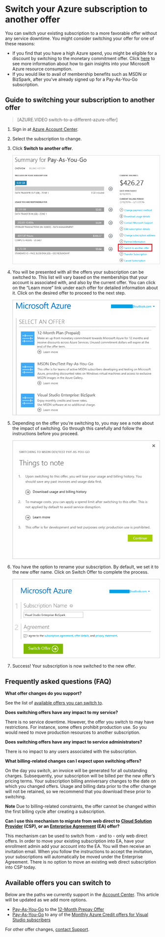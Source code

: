 <properties
	pageTitle="Switch your Azure subscription to another offer | Microsoft Azure"
	description="Learn about how to change your Azure subscription and switch it to a different Azure offer using the subscription management portal"
	services=""
	documentationCenter=""
	authors="genlin"
	manager="msmbaldwin"
	editor="n/a"
	tags="billing,top-support-issue"/>

<tags
	ms.service="billing"
	ms.workload="na"
	ms.tgt_pltfrm="na"
	ms.devlang="na"
	ms.topic="article"
	ms.date="07/21/2016"
	ms.author="genli"/>

# Switch your Azure subscription to another offer

You can switch your existing subscription to a more favorable offer without any service downtime. You might consider switching your offer for one of these reasons:

-	If you find that you have a high Azure spend, you might be eligible for a discount by switching to the monetary commitment offer. Click [here](billing-usage-rate-card-overview.md) to see more information about how to gain insights into your Microsoft Azure resource consumption.
-	If you would like to avail of membership benefits such as MSDN or BizSpark, after you’ve already signed up for a Pay-As-You-Go subscription.

## Guide to switching your subscription to another offer

> [AZURE.VIDEO switch-to-a-different-azure-offer]

1.	Sign in at [Azure Account Center](https://account.windowsazure.com/Subscriptions).
2.	Select the subscription to change.
3.	Click **Switch to another offer**.

	![siwtchbutton](.\media\billing-how-to-switch-azure-offer\switchbutton.png)
4.	You will be presented with all the offers your subscription can be switched to.  This list will vary based on the memberships that your account is associated with, and also by the current offer. You can click on the “Learn more” link under each offer for detailed information about it. Click on the desired offer to proceed to the next step.

	![selectoffer](.\media\billing-how-to-switch-azure-offer\selectoffer.png)
5.	Depending on the offer you’re switching to, you may see a note about the impact of switching. Go through this carefully and follow the instructions before you proceed.

	![thingstonote](.\media\billing-how-to-switch-azure-offer\thingstonote.png)
6.	You have the option to rename your subscription. By default, we set it to the new offer name. Click on Switch Offer to complete the process.

	![confirmpage](.\media\billing-how-to-switch-azure-offer\confirmpage.png)
7.	Success! Your subscription is now switched to the new offer.

## Frequently asked questions (FAQ)

**What offer changes do you support?**

See the list of [available offers you can switch to](#available-offers-you-can-switch-to).

**Does switching offers have any impact to my service?**

There is no service downtime. However, the offer you switch to may have restrictions. For instance, some offers prohibit production use. So you would need to move production resources to another subscription.

**Does switching offers have any impact to service administrators?**

There is no impact to any users associated with the subscription.

**What billing-related changes can I expect upon switching offers?**

On the day you switch, an invoice will be generated for all outstanding charges. Subsequently, your subscription will be billed per the new offer’s pricing terms. Your subscription billing anniversary changes to the date on which you changed offers. Usage and billing data prior to the offer change will not be retained, so we recommend that you download these prior to switching.

**Note** Due to billing-related constraints, the offer cannot be changed within the first billing cycle after creating a subscription.

**Can I use this mechanism to migrate from web direct to [Cloud
 Solution Provider](https://partner.microsoft.com/Solutions/cloud-reseller-overview) (CSP), or an [Enterprise Agreement](https://azure.microsoft.com/pricing/enterprise-agreement/) (EA) offer?**

This mechanism can be used to switch from - and to - only web direct offers. In order to move your existing subscription into EA, have your enrollment admin add your account into the EA. You will then receive an invitation email. When you follow the instructions to accept the invitation, your subscriptions will automatically be moved under the Enterprise Agreement. There is no option to move an existing web direct subscription into CSP today.

## Available offers you can switch to

Below are the paths we currently support in the [Account Center](https://account.windowsazure.com/Subscriptions). This article will be updated as we add more options. 

-	[Pay-As-You-Go](https://azure.microsoft.com/offers/ms-azr-0003p/) to the [12-Month Prepay Offer](https://azure.microsoft.com/offers/ms-azr-0026p/)
-	[Pay-As-You-Go](https://azure.microsoft.com/offers/ms-azr-0003p/) to any of the [Monthly Azure Credit offers for Visual Studio subscribers](https://azure.microsoft.com/pricing/member-offers/msdn-benefits-details/)

For other offer changes, [contact Support](http://go.microsoft.com/fwlink/?LinkID=619338).
